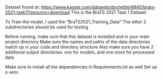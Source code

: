 Dataset found at: https://www.kaggle.com/datasets/dschettler8845/brats-2021-task1?resource=download
This is the BraTS 2021 Task 1 Dataset

To Train the model, I used the "BraTS2021_Training_Data"
The other 2 subdirectories should be used for testing

Before running, make sure that this dataset is installed and in your main project directory
Make sure the names and paths of the data directories match up in your code and directory structure
Also make sure you have 2 additional output directories: one for models, and one more for processed data

Make sure to install all the dependencies in Requirements.txt as well
Set up a venv
